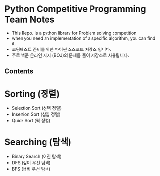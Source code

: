 # Python Competitive Programming Team Notes
* This Repo. is a python library for Problem solving competition.
* when you need an implementation of a specific algorithm, you can find it.
* 코딩테스트 준비를 위한 파이썬 소스코드 저장소 입니다.
* 주로 백준 온라인 저지 (BOJ)의 문제들 풀이 저장소로 사용됩니다.

## Contents

# Sorting (정렬)
* Selection Sort (선택 정렬)
* Insertion Sort (삽입 정렬)
* Quick Sort (퀵 정렬)

# Searching (탐색)
* Binary Search (이진 탐색)
* DFS (깊이 우선 탐색)
* BFS (너비 우선 탐색)
